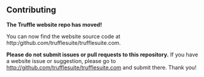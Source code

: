 ## Contributing

**The Truffle website repo has moved!**

You can now find the website source code at http:/github.com/trufflesuite/trufflesuite.com.

**Please do not submit issues or pull requests to this repository.** If you have a website issue or suggestion, please go to http://github.com/trufflesuite/trufflesuite.com and submit there. Thank you!
